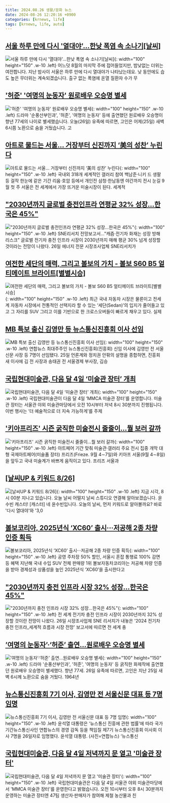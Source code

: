```yaml
---
title: 2024.08.26 생활/문화 뉴스
date: 2024-08-26 12:20:16 +0900
categories: [krnews, life]
tags: [krnews, life, auto]
---
```

## [서울 하루 만에 다시 '열대야'...한낮 폭염 속 소나기[날씨]](https://n.news.naver.com/mnews/article/052/0002078722)

![서울 하루 만에 다시 '열대야'...한낮 폭염 속 소나기[날씨]](https://mimgnews.pstatic.net/image/origin/052/2024/08/26/2078722.jpg?type=nf220_150){: width="100" height="150" .w-10 .left}
어느덧 8월의 마지막 주에 접어들었지만, 밤낮없는 더위는 여전합니다. 지난 밤사이 서울은 하루 만에 다시 열대야가 나타났는데요. 낮 동안에도 습도 높은 무더위는 계속되겠습니다. 출구 없는 폭염에 온열 질환자 수가 무

## ['허준' '여명의 눈동자' 원로배우 오승명 별세](https://n.news.naver.com/mnews/article/057/0001837869)

!['허준' '여명의 눈동자' 원로배우 오승명 별세](https://mimgnews.pstatic.net/image/origin/057/2024/08/26/1837869.jpg?type=nf220_150){: width="100" height="150" .w-10 .left}
드라마 '순풍산부인과', '허준', '여명의 눈동자' 등에 출연했던 원로배우 오승명이 향년 77세의 나이로 별세했습니다. 오늘(26일) 유족에 따르면, 고인은 어제(25일) 새벽 6시쯤 노환으로 숨을 거뒀습니다. 고

## [아트로 물드는 서울… 거장부터 신진까지 ‘美의 성찬’ 누린다](https://n.news.naver.com/mnews/article/081/0003474853)

![아트로 물드는 서울… 거장부터 신진까지 ‘美의 성찬’ 누린다](https://mimgnews.pstatic.net/image/origin/081/2024/08/26/3474853.jpg?type=nf220_150){: width="100" height="150" .w-10 .left}
국내외 318개 세계적인 갤러리 참여 백남준·니키 드 생팔 등 걸작 한눈에 같은 기간 리움·호암 등에서 개인전 삼청·한남동엔 야간까지 전시 눈길 9월 첫 주 서울은 전 세계에서 가장 뜨거운 미술시장이 된다. 세계적

## ["2030년까지 글로벌 충전인프라 연평균 32% 성장…한국은 45%"](https://n.news.naver.com/mnews/article/001/0014892582)

!["2030년까지 글로벌 충전인프라 연평균 32% 성장…한국은 45%"](https://mimgnews.pstatic.net/image/origin/001/2024/08/26/14892582.jpg?type=nf220_150){: width="100" height="150" .w-10 .left}
SNE리서치 전망보고서…"캐즘·전기차 화재는 성장 방해 리스크" 글로벌 전기차 충전 인프라 시장이 2030년까지 매해 평균 30% 넘게 성장할 것이라는 전망이 나왔다. 26일 에너지 전문 시장조사업체 SNE리서치가

## [여전한 세단의 매력, 그리고 볼보의 가치 - 볼보 S60 B5 얼티메이트 브라이트[별별시승]](https://n.news.naver.com/mnews/article/011/0004384081)

![여전한 세단의 매력, 그리고 볼보의 가치 - 볼보 S60 B5 얼티메이트 브라이트[별별시승]](https://mimgnews.pstatic.net/image/origin/011/2024/08/26/4384081.jpg?type=nf220_150){: width="100" height="150" .w-10 .left}
최근 국내 자동차 시장은 물론이고 전세계 자동차 시장에서 전통적인 선택지라 할 수 있는 ‘세단(Sedan)’의 입지가 줄어들고 있고 그 자리를 SUV 그리고 이를 기반으로 한 크로스오버들이 빠르게 채우고 있다. 실제

## [MB 특보 출신 김영만 등 뉴스통신진흥회 이사 선임](https://n.news.naver.com/mnews/article/028/0002704302)

![MB 특보 출신 김영만 등 뉴스통신진흥회 이사 선임](https://mimgnews.pstatic.net/image/origin/028/2024/08/26/2704302.jpg?type=nf220_150){: width="100" height="150" .w-10 .left}
연합뉴스 최대주주인 뉴스통신진흥회(진흥회) 신임 이사에 김영만 전 서울신문 사장 등 7명이 선임됐다. 25일 언론계와 정치권 안팎의 설명을 종합하면, 진흥회 새 이사에 김 전 사장과 송태권 전 서울경제 부사장, 김승

## [국립현대미술관, 다음 달 4일 ‘미술관 장터’ 개최](https://n.news.naver.com/mnews/article/056/0011787655)

![국립현대미술관, 다음 달 4일 ‘미술관 장터’ 개최](https://mimgnews.pstatic.net/image/origin/056/2024/08/26/11787655.jpg?type=nf220_150){: width="100" height="150" .w-10 .left}
국립현대미술관이 다음 달 4일 ‘MMCA 미술관 장터’를 운영합니다. 미술관 장터는 서울관 야외 미술관마당에서 오전 10시부터 저녁 8시 30분까지 진행됩니다. 이번 행사는 ‘더 예술적으로 더 지속 가능하게’를 주제

## ['키아프리즈' 시즌 굵직한 미술전시 줄줄이…뭘 보러 갈까](https://n.news.naver.com/mnews/article/001/0014891249)

!['키아프리즈' 시즌 굵직한 미술전시 줄줄이…뭘 보러 갈까](https://mimgnews.pstatic.net/image/origin/001/2024/08/25/14891249.jpg?type=nf220_150){: width="100" height="150" .w-10 .left}
아트페어 기간 맞춰 미술관·갤러리 주요 전시 집중 개막 대형 국제아트페어(미술품 장터) 프리즈(Frieze. 9월 4∼7일)와 키아프 서울(9월 4∼8일)을 앞두고 국내 미술계가 바쁘게 움직이고 있다. 프리즈 서울과

## [[날씨UP & 키워드 8/26]](https://n.news.naver.com/mnews/article/052/0002078699)

![[날씨UP & 키워드 8/26]](https://mimgnews.pstatic.net/image/origin/052/2024/08/26/2078699.jpg?type=nf220_150){: width="100" height="150" .w-10 .left}
지금 시각, 8시 00분 지나고 있습니다. 오늘 날씨 어떨지 날씨 스튜디오 연결해 알아보겠습니다. 윤수빈 캐스터! [캐스터] 네 윤수빈입니다. 오늘의 날씨, 먼저 키워드로 알아볼까요? 바로 '다시 열대야'와 '3,0

## [볼보코리아, 2025년식 ‘XC60’ 출시···저공해 2종 차량 인증 획득](https://n.news.naver.com/mnews/article/021/0002656334)

![볼보코리아, 2025년식 ‘XC60’ 출시···저공해 2종 차량 인증 획득](https://mimgnews.pstatic.net/image/origin/021/2024/08/26/2656334.jpg?type=nf220_150){: width="100" height="150" .w-10 .left}
공영 주차장 50% 할인, 서울시 혼잡 통행료 100% 감면 등 혜택 지난해 국내 수입 SUV 전체 판매량 1위 볼보자동차코리아는 저공해 차량 인증을 받아 경제성과 상품성을 높인 2025년식 ‘XC60’을 출시한다고

## ["2030년까지 충전 인프라 시장 32% 성장...한국은 45%"](https://n.news.naver.com/mnews/article/014/0005232250)

!["2030년까지 충전 인프라 시장 32% 성장...한국은 45%"](https://mimgnews.pstatic.net/image/origin/014/2024/08/26/5232250.jpg?type=nf220_150){: width="100" height="150" .w-10 .left}
전 세계 전기차 충전 인프라 시장이 2030년까지 32% 성장할 것이란 전망이 나왔다. 26일 시장조사업체 SNE 리서치가 내놓은 '2024 전기차 충전 인프라_세계적 흐름과 시장 전망' 보고서에 따르면 전 세계 충

## [’여명의 눈동자’·‘허준’ 출연…원로배우 오승명 별세](https://n.news.naver.com/mnews/article/016/0002354295)

![’여명의 눈동자’·‘허준’ 출연…원로배우 오승명 별세](https://mimgnews.pstatic.net/image/origin/016/2024/08/26/2354295.jpg?type=nf220_150){: width="100" height="150" .w-10 .left}
드라마 '순풍산부인과', '허준', '여명의 눈동자' 등 굵직한 화제작에 출연했던 원로배우 오승명이 별세했다. 향년 77세. 26일 유족에 따르면, 고인은 지난 25일 새벽 6시께 노환으로 숨을 거뒀다. 1964년

## [뉴스통신진흥회 7기 이사, 김영만 전 서울신문 대표 등 7명 임명](https://n.news.naver.com/mnews/article/018/0005820097)

![뉴스통신진흥회 7기 이사, 김영만 전 서울신문 대표 등 7명 임명](https://mimgnews.pstatic.net/image/origin/018/2024/08/26/5820097.jpg?type=nf220_150){: width="100" height="150" .w-10 .left}
윤석열 대통령은 ‘뉴스통신 진흥에 관한 법률’에 따라 국가기간뉴스통신사인 연합뉴스의 경영 감독 등을 책임질 제7기 뉴스통신진흥회 이사회 이사 7명을 26일자로 임명했다. 윤석열 대통령. (사진=연합뉴스) ‘뉴스통신

## [국립현대미술관, 다음 달 4일 저녁까지 문 열고 '미술관 장터'](https://n.news.naver.com/mnews/article/055/0001184554)

![국립현대미술관, 다음 달 4일 저녁까지 문 열고 '미술관 장터'](https://mimgnews.pstatic.net/image/origin/055/2024/08/26/1184554.jpg?type=nf220_150){: width="100" height="150" .w-10 .left}
국립현대미술관은 다음 달 4일 서울관 야외 미술관마당에서 'MMCA 미술관 장터'를 운영한다고 밝혔습니다. 오전 10시부터 오후 8시 30분까지 운영하는 미술관 장터엔 47팀 생산자·판매자가 참여해 제철 농산물과 친

